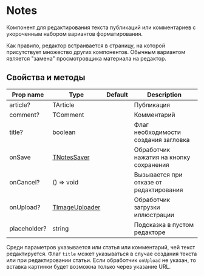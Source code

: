 # Notes
Компонент для редактирования текста публикаций или комментариев с укороченным набором вариантов форматирования.

Как правило, редактор встраивается в страницу, на которой присутствует множество других компонентов. Обычным вариантом является "замена" просмотровщика материала на редактор.

## Свойства и методы
|Prop name|Type|Default|Description|
|---------|----|-------|-----------|
|article?|TArticle||Публикация|
|comment?|TComment||Комментарий|
|title?|boolean||Флаг необходимости создания загловка|
|onSave|[TNotesSaver](./Types.md)||Обработчик нажатия на кнопку сохранения|
|onCancel?|() => void||Вызывается при отказе от редактирования|
|onUpload?|[TImageUploader](./Types.md)||Обработчик загрузки иллюстрации|
|placeholder?|string||Подсказка в пустом редакторе|

Среди параметров указывается или статья или комментарий, чей текст редактируется. Флаг `title` может указываться в случае создания текста или при редактировании статьи. Если обработчик `onUpload` не указан, то вставка картинки будет возможна только через указание URL.
